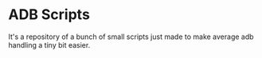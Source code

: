 # ADB Scripts

It's a repository of a bunch of small scripts just made to make average adb handling a tiny bit easier.
